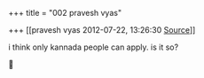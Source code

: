 +++
title = "002 pravesh vyas"

+++
[[pravesh vyas	2012-07-22, 13:26:30 [Source](https://groups.google.com/g/bvparishat/c/6WjtFDTZGyI)]]



i think only kannada people can apply. is it so?




